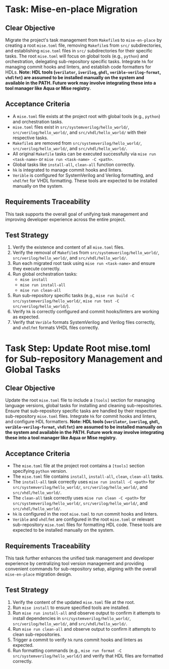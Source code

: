 # Task: Mise-en-place Migration

## Clear Objective

Migrate the project's task management from `Makefile`s to `mise-en-place` by creating a root `mise.toml` file, removing `Makefile`s from `src/` subdirectories, and establishing `mise.toml` files in `src/` subdirectories for their specific tasks. The root `mise.toml` will focus on global tools (e.g., `python`) and orchestration, delegating sub-repository specific tasks. Integrate `hk` for managing commit hooks and linters, and establish code formatters for HDLs. **Note: HDL tools (`verilator`, `iverilog`, `ghdl`, `verible-verilog-format`, `vhdlfmt`) are assumed to be installed manually on the system and available in the PATH. Future work may involve integrating these into a tool manager like Aqua or Mise registry.**

## Acceptance Criteria

- A `mise.toml` file exists at the project root with global tools (e.g., `python`) and orchestration tasks.
- `mise.toml` files exist in `src/systemverilog/hello_world/`, `src/verilog/hello_world/`, and `src/vhdl/hello_world/` with their respective tasks.
- `Makefile`s are removed from `src/systemverilog/hello_world/`, `src/verilog/hello_world/`, and `src/vhdl/hello_world/`.
- All original `Makefile` tasks can be executed successfully via `mise run <task-name>` or `mise run <task-name> -C <path>`.
- Global tasks like `install-all`, `clean-all` function correctly.
- `hk` is integrated to manage commit hooks and linters.
- `Verible` is configured for SystemVerilog and Verilog formatting, and `vhdlfmt` for VHDL formatting. These tools are expected to be installed manually on the system.

## Requirements Traceability

This task supports the overall goal of unifying task management and improving developer experience across the entire project.

## Test Strategy

1. Verify the existence and content of all `mise.toml` files.
2. Verify the removal of `Makefile`s from `src/systemverilog/hello_world/`, `src/verilog/hello_world/`, and `src/vhdl/hello_world/`.
3. Run each migrated root task using `mise run <task-name>` and ensure they execute correctly.
4. Run global orchestration tasks:
    - `mise install`
    - `mise run install-all`
    - `mise run clean-all`
5. Run sub-repository specific tasks (e.g., `mise run build -C src/systemverilog/hello_world/`, `mise run test -C src/verilog/hello_world/`).
6. Verify `hk` is correctly configured and commit hooks/linters are working as expected.
7. Verify that `Verible` formats SystemVerilog and Verilog files correctly, and `vhdlfmt` formats VHDL files correctly.

# Task Step: Update Root mise.toml for Sub-repository Management and Global Tasks

## Clear Objective

Update the root `mise.toml` file to include a `[tools]` section for managing language versions, global tasks for installing and cleaning sub-repositories. Ensure that sub-repository specific tasks are handled by their respective sub-repository `mise.toml` files. Integrate `hk` for commit hooks and linters, and configure HDL formatters. **Note: HDL tools (`verilator`, `iverilog`, `ghdl`, `verible-verilog-format`, `vhdlfmt`) are assumed to be installed manually on the system and available in the PATH. Future work may involve integrating these into a tool manager like Aqua or Mise registry.**

## Acceptance Criteria

- The `mise.toml` file at the project root contains a `[tools]` section specifying `python` version.
- The `mise.toml` file contains `install`, `install-all`, `clean`, `clean-all` tasks.
- The `install-all` task correctly uses `mise run install -C <path>` for `src/systemverilog/hello_world/`, `src/verilog/hello_world/`, and `src/vhdl/hello_world/`.
- The `clean-all` task correctly uses `mise run clean -C <path>` for `src/systemverilog/hello_world/`, `src/verilog/hello_world/`, and `src/vhdl/hello_world/`.
- `hk` is configured in the root `mise.toml` to run commit hooks and linters.
- `Verible` and `vhdlfmt` are configured in the root `mise.toml` or relevant sub-repository `mise.toml` files for formatting HDL code. These tools are expected to be installed manually on the system.

## Requirements Traceability

This task further enhances the unified task management and developer experience by centralizing tool version management and providing convenient commands for sub-repository setup, aligning with the overall `mise-en-place` migration design.

## Test Strategy

1. Verify the content of the updated `mise.toml` file at the root.
2. Run `mise install` to ensure specified tools are installed.
3. Run `mise run install-all` and observe output to confirm it attempts to install dependencies in `src/systemverilog/hello_world/`, `src/verilog/hello_world/`, and `src/vhdl/hello_world/`.
4. Run `mise run clean-all` and observe output to confirm it attempts to clean sub-repositories.
5. Trigger a commit to verify `hk` runs commit hooks and linters as expected.
6. Run formatting commands (e.g., `mise run format -C src/systemverilog/hello_world/`) and verify that HDL files are formatted correctly.